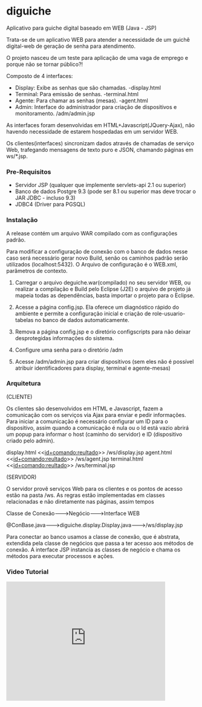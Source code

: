 # diguiche 
Aplicativo para guiche digital baseado em WEB
(Java - JSP) 

Trata-se de um aplicativo WEB para atender a necessidade de um guichê digital-web de geração de senha para atendimento.

O projeto nasceu de um teste para aplicação de uma vaga de emprego e porque não se tornar público?!

Composto de 4 interfaces:

- Display: Exibe as senhas que são chamadas. -display.html
- Terminal: Para emissão de senhas.  -terminal.html
- Agente: Para chamar as senhas (mesas).  -agent.html
- Admin: Interface do administrador para criação de dispositivos e monitoramento. /adm/admin.jsp

As interfaces foram desenvolvidas em HTML+Javascript(JQuery-Ajax), não havendo necessidade de estarem hospedadas em um servidor WEB.

Os clientes(interfaces) sincronizam dados através de chamadas de serviço Web, trafegando mensagens de texto puro e JSON, chamando páginas em ws/*.jsp.

### Pre-Requisitos

- Servidor JSP (qualquer que implemente servlets-api 2.1 ou superior)
- Banco de dados Postgre 9.3 (pode ser 8.1 ou superior mas deve trocar o JAR JDBC - incluso 9.3)
- JDBC4 (Driver para PGSQL)

### Instalação

A release contém um arquivo WAR compilado com as configurações padrão.

Para modificar a configuração de conexão com o banco de dados nesse caso será necessário gerar novo Build, senão os caminhos padrão serão utilizados (localhost:5432).
O Arquivo de configuração é o WEB.xml, parâmetros de contexto.

1. Carregar o arquivo deguiche.war(compilado) no seu servidor WEB, ou realizar a compilação e Build pelo Eclipse (J2E) o arquivo de projeto já mapeia todas as dependências, basta importar o projeto para o Eclipse.

2. Acesse a página config.jsp. Ela oferece um diagnóstico rápido do ambiente e permite a configuração inicial e criação de role-usuario-tabelas no banco de dados automaticamente.

3. Remova a página config.jsp e o diretório configscripts para não deixar desprotegidas informações do sistema.

4. Configure uma senha para o diretório /adm

5. Acesse /adm/admin.jsp para criar dispositivos (sem eles não é possível atribuir identificadores para display, terminal e agente-mesas)


### Arquitetura

(CLIENTE)

Os clientes são desenvolvidos em HTML e Javascript, fazem a comunicação com os serviços via Ajax para enviar e pedir informações.
Para iniciar a comunicação é necessário configurar um ID para o dispositivo, assim quando a comunicação é nula ou o Id está vazio abrirá um popup para informar o host (caminho do servidor) e ID (dispositivo criado pelo admin).

display.html  <<<id+comando:reultado>>>  /ws/display.jsp
agent.html  <<<id+comando:reultado>>>  /ws/agent.jsp
terminal.html  <<<id+comando:reultado>>>  /ws/terminal.jsp

(SERVIDOR)

O servidor provê serviços Web para os clientes e os pontos de acesso estão na pasta /ws.
As regras estão implementadas em classes relacionadas e não diretamente nas páginas, assim tempos

Classe de Conexão--->Negócio--->Interface WEB

@ConBase.java--->diguiche.display.Display.java--->/ws/display.jsp
  
Para conectar ao banco usamos a classe de conexão, que é abstrata, extendida pela classe de negócios que passa a ter acesso aos métodos de conexão.
A interface JSP instancia as classes de negócio e chama os métodos para executar processos e ações.


### Video Tutorial

<iframe width='420' height='315' src='https://www.youtube.com/embed/7OilFzEOh5w' frameborder='0' allowfullscreen></iframe>



